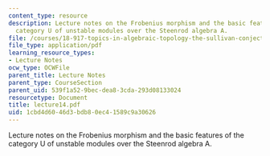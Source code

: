 ```yaml
---
content_type: resource
description: Lecture notes on the Frobenius morphism and the basic features of the
  category U of unstable modules over the Steenrod algebra A.
file: /courses/18-917-topics-in-algebraic-topology-the-sullivan-conjecture-fall-2007/1cbd4d6046d3bdb80ec41589c9a30626_lecture14.pdf
file_type: application/pdf
learning_resource_types:
- Lecture Notes
ocw_type: OCWFile
parent_title: Lecture Notes
parent_type: CourseSection
parent_uid: 539f1a52-9bec-dea8-3cda-293d08133024
resourcetype: Document
title: lecture14.pdf
uid: 1cbd4d60-46d3-bdb8-0ec4-1589c9a30626
---
```

Lecture notes on the Frobenius morphism and the basic features of the category U of unstable modules over the Steenrod algebra A.

